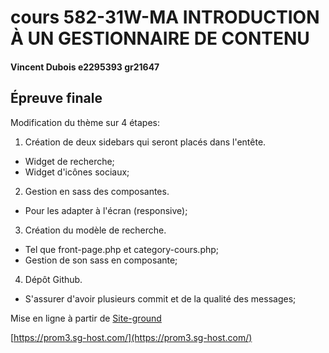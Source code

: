 # cours 582-31W-MA INTRODUCTION À UN GESTIONNAIRE DE CONTENU
#### Vincent Dubois e2295393 gr21647

## Épreuve finale 
Modification du thème sur 4 étapes:
1. Création de deux sidebars qui seront placés dans l'entête.
- Widget de recherche;
- Widget d'icônes sociaux;
2. Gestion en sass des composantes.
- Pour les adapter à l'écran (responsive);
3. Création du modèle de recherche.
- Tel que front-page.php et category-cours.php;
- Gestion de son sass en composante;
4. Dépôt Github.
- S'assurer d'avoir plusieurs commit et de la qualité des messages;



Mise en ligne à partir de [Site-ground](siteground.com)

[https://prom3.sg-host.com/](https://prom3.sg-host.com/)
